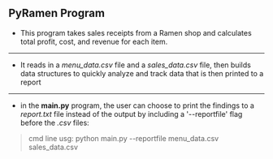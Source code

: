 ## PyRamen Program
* This program takes sales receipts from a Ramen shop and calculates total profit, cost, and revenue for each item.
---
* It reads in a *menu_data.csv* file and a *sales_data.csv* file, then builds data structures to quickly analyze and track data that is then printed to a report
---
* in the **main.py** program, the user can choose to print the findings to a *report.txt* file instead of the output by including a '--reportfile' flag before the *.csv* files:
> cmd line usg: python main.py --reportfile menu_data.csv sales_data.csv
